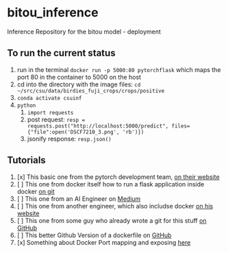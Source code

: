 # bitou_inference
Inference Repository for the bitou model - deployment


## To run the current status
1. run in the terminal `docker run -p 5000:80 pytorchflask` which maps the port 80 in the container to 5000 on the host
2. cd into the directory with the image files: `cd ~/src/csu/data/birdies_fuji_crops/crops/positive`
3. `conda activate csuinf`
4. `python`
    1. `import requests`
    2. post request: `resp = requests.post("http://localhost:5000/predict", files={"file":open('DSCF7210_3.png', 'rb')})`
    3. jsonify response: `resp.json()`


## Tutorials
1. [x] This basic one from the pytorch development team, [on their website](https://pytorch.org/tutorials/intermediate/flask_rest_api_tutorial.html)
1. [ ] This one from docker itself how to run a flask application inside docker [on git](https://github.com/docker/awesome-compose/tree/master/flask)
2. [ ] This one from an AI Engineer on [Medium](https://medium.com/nlplanet/deploy-a-pytorch-model-with-flask-on-gcp-vertex-ai-8e81f25e605f)
3. [ ] This one from another engineer, which also includse docker [on his website](https://www.paepper.com/blog/posts/pytorch-gpu-inference-with-docker/)
4. [ ] This one from some guy who already wrote a git for this stuff [on GitHub](https://github.com/imadtoubal/Pytorch-Flask-Starter)
5. [ ] This better Github Version of a dockerfile on [GitHub](https://github.com/nikitajz/pytorch-flask-inference)
6. [x] Something about Docker Port mapping and exposing [here](https://www.mend.io/free-developer-tools/blog/docker-expose-port/)